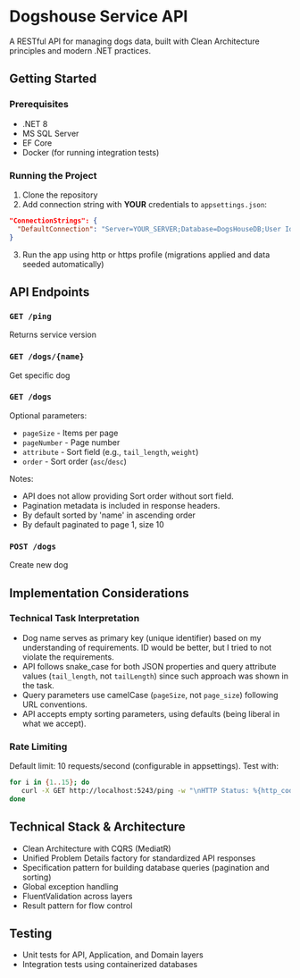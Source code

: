 # Dogshouse Service API

A RESTful API for managing dogs data, built with Clean Architecture principles and modern .NET practices.

## Getting Started

### Prerequisites
- .NET 8
- MS SQL Server
- EF Core
- Docker (for running integration tests)

### Running the Project
1. Clone the repository
2. Add connection string with **YOUR** credentials to `appsettings.json`:
  ```json
  "ConnectionStrings": {
    "DefaultConnection": "Server=YOUR_SERVER;Database=DogsHouseDB;User Id=YOUR_USERNAME;Password=YOUR_PASSWORD;TrustServerCertificate=True"
  }
```
3. Run the app using http or https profile (migrations applied and data seeded automatically)


## API Endpoints

### `GET /ping`
Returns service version

### `GET /dogs/{name}`
Get specific dog

### `GET /dogs`

Optional parameters:
- `pageSize` - Items per page
- `pageNumber` - Page number
- `attribute` - Sort field (e.g., `tail_length`, `weight`)
- `order` - Sort order (`asc`/`desc`)

Notes:
- API does not allow providing Sort order without sort field.
- Pagination metadata is included in response headers.
- By default sorted by 'name' in ascending order
- By default paginated to page 1, size 10

### `POST /dogs`
Create new dog

## Implementation Considerations

### Technical Task Interpretation
- Dog name serves as primary key (unique identifier) based on my understanding of requirements. ID would be better, but I tried to not violate the requirements.
- API follows snake_case for both JSON properties and query attribute values (`tail_length`, not `tailLength`) since such approach was shown in the task.
- Query parameters use camelCase (`pageSize`, not `page_size`) following URL conventions.
- API accepts empty sorting parameters, using defaults (being liberal in what we accept).

### Rate Limiting
Default limit: 10 requests/second (configurable in appsettings). Test with:
```bash
for i in {1..15}; do
   curl -X GET http://localhost:5243/ping -w "\nHTTP Status: %{http_code}\n"
done
```

## Technical Stack & Architecture

- Clean Architecture with CQRS (MediatR)
- Unified Problem Details factory for standardized API responses
- Specification pattern for building database queries (pagination and sorting)
- Global exception handling
- FluentValidation across layers
- Result pattern for flow control

## Testing

- Unit tests for API, Application, and Domain layers
- Integration tests using containerized databases
